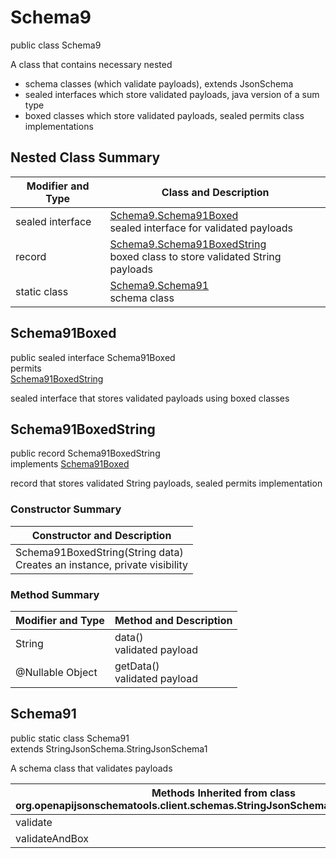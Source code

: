 # Schema9
public class Schema9<br>

A class that contains necessary nested
- schema classes (which validate payloads), extends JsonSchema
- sealed interfaces which store validated payloads, java version of a sum type
- boxed classes which store validated payloads, sealed permits class implementations

## Nested Class Summary
| Modifier and Type | Class and Description |
| ----------------- | ---------------------- |
| sealed interface | [Schema9.Schema91Boxed](#schema91boxed)<br> sealed interface for validated payloads |
| record | [Schema9.Schema91BoxedString](#schema91boxedstring)<br> boxed class to store validated String payloads |
| static class | [Schema9.Schema91](#schema91)<br> schema class |

## Schema91Boxed
public sealed interface Schema91Boxed<br>
permits<br>
[Schema91BoxedString](#schema91boxedstring)

sealed interface that stores validated payloads using boxed classes

## Schema91BoxedString
public record Schema91BoxedString<br>
implements [Schema91Boxed](#schema91boxed)

record that stores validated String payloads, sealed permits implementation

### Constructor Summary
| Constructor and Description |
| --------------------------- |
| Schema91BoxedString(String data)<br>Creates an instance, private visibility |

### Method Summary
| Modifier and Type | Method and Description |
| ----------------- | ---------------------- |
| String | data()<br>validated payload |
| @Nullable Object | getData()<br>validated payload |

## Schema91
public static class Schema91<br>
extends StringJsonSchema.StringJsonSchema1

A schema class that validates payloads

| Methods Inherited from class org.openapijsonschematools.client.schemas.StringJsonSchema.StringJsonSchema1 |
| ------------------------------------------------------------------ |
| validate                                                           |
| validateAndBox                                                     |
